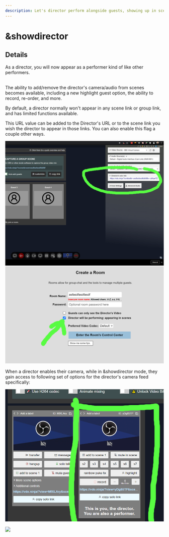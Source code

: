 ```yaml
---
description: Let's director perform alongside guests, showing up in scene-view links.
---
```


# \&showdirector

## Details

As a director, you will now appear as a performer kind of like other performers.

\
The ability to add/remove the director's camera/audio from scenes becomes available, including a new highlight guest option, the ability to record, re-order, and more.

By default, a director normally won't appear in any scene link or group link, and has limited functions available.

This URL value can be added to the Director's URL or to the scene link you wish the director to appear in those links.  You can also enable this flag a couple other ways.

![](<../.gitbook/assets/image (109).png>)![](<../.gitbook/assets/image (91) (1) (1).png>)

When a director enables their camera, while in \&showdirector mode, they gain access to following set of options for the director's camera feed specifically:

![](<../.gitbook/assets/image (116).png>)





![](broken-reference)

